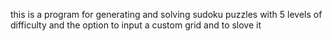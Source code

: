 this is a program for generating and solving sudoku
puzzles with 5 levels of difficulty and the option to input a custom grid and to slove it
